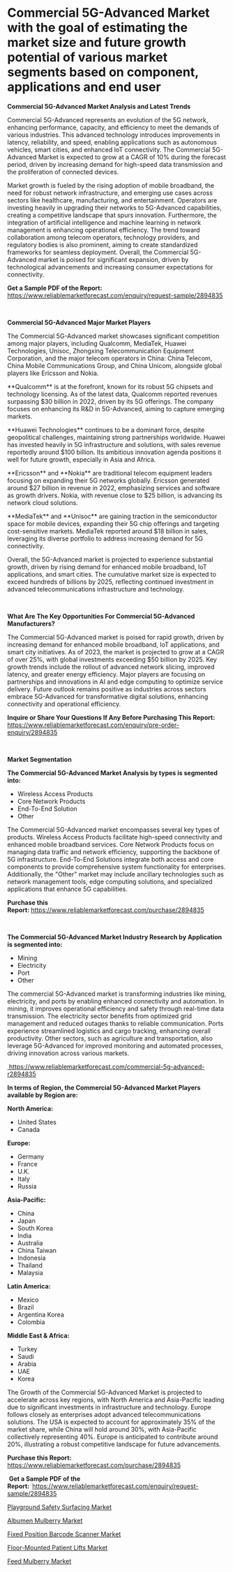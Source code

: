 <p><h1>Commercial 5G-Advanced Market with the goal of estimating the market size and future growth potential of various market segments based on component, applications and end user</h1></p><p><strong>Commercial 5G-Advanced Market Analysis and Latest Trends</strong></p>
<p><p>Commercial 5G-Advanced represents an evolution of the 5G network, enhancing performance, capacity, and efficiency to meet the demands of various industries. This advanced technology introduces improvements in latency, reliability, and speed, enabling applications such as autonomous vehicles, smart cities, and enhanced IoT connectivity. The Commercial 5G-Advanced Market is expected to grow at a CAGR of 10% during the forecast period, driven by increasing demand for high-speed data transmission and the proliferation of connected devices.</p><p>Market growth is fueled by the rising adoption of mobile broadband, the need for robust network infrastructure, and emerging use cases across sectors like healthcare, manufacturing, and entertainment. Operators are investing heavily in upgrading their networks to 5G-Advanced capabilities, creating a competitive landscape that spurs innovation. Furthermore, the integration of artificial intelligence and machine learning in network management is enhancing operational efficiency. The trend toward collaboration among telecom operators, technology providers, and regulatory bodies is also prominent, aiming to create standardized frameworks for seamless deployment. Overall, the Commercial 5G-Advanced market is poised for significant expansion, driven by technological advancements and increasing consumer expectations for connectivity.</p></p>
<p><strong>Get a Sample PDF of the Report:&nbsp;</strong> <a href="https://www.reliablemarketforecast.com/enquiry/request-sample/2894835?utm_campaign=1134&utm_medium=2&utm_source=Github&utm_content=ia&utm_term=15032025&utm_id=commercial-5g-advanced">https://www.reliablemarketforecast.com/enquiry/request-sample/2894835</a></p>
<p>&nbsp;</p>
<p><strong>Commercial 5G-Advanced Major Market Players</strong></p>
<p><p>The Commercial 5G-Advanced market showcases significant competition among major players, including Qualcomm, MediaTek, Huawei Technologies, Unisoc, Zhongxing Telecommunication Equipment Corporation, and the major telecom operators in China: China Telecom, China Mobile Communications Group, and China Unicom, alongside global players like Ericsson and Nokia.</p><p>**Qualcomm** is at the forefront, known for its robust 5G chipsets and technology licensing. As of the latest data, Qualcomm reported revenues surpassing $30 billion in 2022, driven by its 5G offerings. The company focuses on enhancing its R&D in 5G-Advanced, aiming to capture emerging markets.</p><p>**Huawei Technologies** continues to be a dominant force, despite geopolitical challenges, maintaining strong partnerships worldwide. Huawei has invested heavily in 5G infrastructure and solutions, with sales revenue reportedly around $100 billion. Its ambitious innovation agenda positions it well for future growth, especially in Asia and Africa.</p><p>**Ericsson** and **Nokia** are traditional telecom equipment leaders focusing on expanding their 5G networks globally. Ericsson generated around $27 billion in revenue in 2022, emphasizing services and software as growth drivers. Nokia, with revenue close to $25 billion, is advancing its network cloud solutions.</p><p>**MediaTek** and **Unisoc** are gaining traction in the semiconductor space for mobile devices, expanding their 5G chip offerings and targeting cost-sensitive markets. MediaTek reported around $18 billion in sales, leveraging its diverse portfolio to address increasing demand for 5G connectivity.</p><p>Overall, the 5G-Advanced market is projected to experience substantial growth, driven by rising demand for enhanced mobile broadband, IoT applications, and smart cities. The cumulative market size is expected to exceed hundreds of billions by 2025, reflecting continued investment in advanced telecommunications infrastructure and technology.</p></p>
<p>&nbsp;</p>
<p><strong>What Are The Key Opportunities For Commercial 5G-Advanced Manufacturers?</strong></p>
<p><p>The Commercial 5G-Advanced market is poised for rapid growth, driven by increasing demand for enhanced mobile broadband, IoT applications, and smart city initiatives. As of 2023, the market is projected to grow at a CAGR of over 25%, with global investments exceeding $50 billion by 2025. Key growth trends include the rollout of advanced network slicing, improved latency, and greater energy efficiency. Major players are focusing on partnerships and innovations in AI and edge computing to optimize service delivery. Future outlook remains positive as industries across sectors embrace 5G-Advanced for transformative digital solutions, enhancing connectivity and operational efficiency.</p></p>
<p><strong>Inquire or Share Your Questions If Any Before Purchasing This Report:</strong> <a href="https://www.reliablemarketforecast.com/enquiry/pre-order-enquiry/2894835?utm_campaign=1134&utm_medium=2&utm_source=Github&utm_content=ia&utm_term=15032025&utm_id=commercial-5g-advanced">https://www.reliablemarketforecast.com/enquiry/pre-order-enquiry/2894835</a></p>
<p>&nbsp;</p>
<p><strong>Market Segmentation</strong></p>
<p><strong>The Commercial 5G-Advanced Market Analysis by types is segmented into:</strong></p>
<p><ul><li>Wireless Access Products</li><li>Core Network Products</li><li>End-To-End Solution</li><li>Other</li></ul></p>
<p><p>The Commercial 5G-Advanced market encompasses several key types of products. Wireless Access Products facilitate high-speed connectivity and enhanced mobile broadband services. Core Network Products focus on managing data traffic and network efficiency, supporting the backbone of 5G infrastructure. End-To-End Solutions integrate both access and core components to provide comprehensive system functionality for enterprises. Additionally, the "Other" market may include ancillary technologies such as network management tools, edge computing solutions, and specialized applications that enhance 5G capabilities.</p></p>
<p><strong>Purchase this Report:&nbsp;</strong><a href="https://www.reliablemarketforecast.com/purchase/2894835?utm_campaign=1134&utm_medium=2&utm_source=Github&utm_content=ia&utm_term=15032025&utm_id=commercial-5g-advanced">https://www.reliablemarketforecast.com/purchase/2894835</a></p>
<p>&nbsp;</p>
<p><strong>The Commercial 5G-Advanced Market Industry Research by Application is segmented into:</strong></p>
<p><ul><li>Mining</li><li>Electricity</li><li>Port</li><li>Other</li></ul></p>
<p><p>The commercial 5G-Advanced market is transforming industries like mining, electricity, and ports by enabling enhanced connectivity and automation. In mining, it improves operational efficiency and safety through real-time data transmission. The electricity sector benefits from optimized grid management and reduced outages thanks to reliable communication. Ports experience streamlined logistics and cargo tracking, enhancing overall productivity. Other sectors, such as agriculture and transportation, also leverage 5G-Advanced for improved monitoring and automated processes, driving innovation across various markets.</p></p>
<p><a href="https://www.reliablemarketforecast.com/commercial-5g-advanced-r2894835?utm_campaign=1134&utm_medium=2&utm_source=Github&utm_content=ia&utm_term=15032025&utm_id=commercial-5g-advanced">&nbsp;https://www.reliablemarketforecast.com/commercial-5g-advanced-r2894835</a></p>
<p><strong>In terms of Region, the Commercial 5G-Advanced Market Players available by Region are:</strong></p>
<p>
    <p> <strong> North America: </strong>
        <ul>
            <li>United States</li>
            <li>Canada</li>
        </ul>
        </p> 
    <p> <strong> Europe: </strong>
        <ul>
            <li>Germany</li>
            <li>France</li>
            <li>U.K.</li>
            <li>Italy</li>
            <li>Russia</li>
        </ul>
        </p> 
    <p> <strong> Asia-Pacific: </strong>
        <ul>
            <li>China</li>
            <li>Japan</li>
            <li>South Korea</li>
            <li>India</li>
            <li>Australia</li>
            <li>China Taiwan</li>
            <li>Indonesia</li>
            <li>Thailand</li>
            <li>Malaysia</li>
        </ul>
        </p> 
    <p> <strong> Latin America: </strong>
        <ul>
            <li>Mexico</li>
            <li>Brazil</li>
            <li>Argentina Korea</li>
            <li>Colombia</li>
        </ul>
        </p> 
    <p> <strong> Middle East & Africa: </strong>
        <ul>
            <li>Turkey</li>
            <li>Saudi</li>
            <li>Arabia</li>
            <li>UAE</li>
            <li>Korea</li>
        </ul>
    </p>
    </p>
<p><p>The Growth of the Commercial 5G-Advanced Market is projected to accelerate across key regions, with North America and Asia-Pacific leading due to significant investments in infrastructure and technology. Europe follows closely as enterprises adopt advanced telecommunications solutions. The USA is expected to account for approximately 35% of the market share, while China will hold around 30%, with Asia-Pacific collectively representing 40%. Europe is anticipated to contribute around 20%, illustrating a robust competitive landscape for future advancements.</p></p>
<p><strong>Purchase this Report: </strong><a href="https://www.reliablemarketforecast.com/purchase/2894835?utm_campaign=1134&utm_medium=2&utm_source=Github&utm_content=ia&utm_term=15032025&utm_id=commercial-5g-advanced">https://www.reliablemarketforecast.com/purchase/2894835</a></p>
<p>&nbsp;<strong>Get a Sample PDF of the Report:&nbsp;&nbsp;</strong><a href="https://www.reliablemarketforecast.com/enquiry/request-sample/2894835?utm_campaign=1134&utm_medium=2&utm_source=Github&utm_content=ia&utm_term=15032025&utm_id=commercial-5g-advanced">https://www.reliablemarketforecast.com/enquiry/request-sample/2894835</a></p>
<p><strong></strong></p>
<p><p><a href="https://github.com/ujanoandryvw/Market-Research-Report-List-1/blob/main/playground-safety-surfacing-market.md?utm_campaign=1134&utm_medium=2&utm_source=Github&utm_content=ia&utm_term=15032025&utm_id=commercial-5g-advanced">Playground Safety Surfacing Market</a></p><p><a href="https://github.com/hoganemken50/Market-Research-Report-List-1/blob/main/albumen-mulberry-market.md?utm_campaign=1134&utm_medium=2&utm_source=Github&utm_content=ia&utm_term=15032025&utm_id=commercial-5g-advanced">Albumen Mulberry Market</a></p><p><a href="https://github.com/bauzolesco/Market-Research-Report-List-1/blob/main/fixed-position-barcode-scanner-market.md?utm_campaign=1134&utm_medium=2&utm_source=Github&utm_content=ia&utm_term=15032025&utm_id=commercial-5g-advanced">Fixed Position Barcode Scanner Market</a></p><p><a href="https://github.com/alablisepah/Market-Research-Report-List-1/blob/main/floor-mounted-patient-lifts-market.md?utm_campaign=1134&utm_medium=2&utm_source=Github&utm_content=ia&utm_term=15032025&utm_id=commercial-5g-advanced">Floor-Mounted Patient Lifts Market</a></p><p><a href="https://github.com/kuziaaring40/Market-Research-Report-List-1/blob/main/feed-mulberry-market.md?utm_campaign=1134&utm_medium=2&utm_source=Github&utm_content=ia&utm_term=15032025&utm_id=commercial-5g-advanced">Feed Mulberry Market</a></p></p>